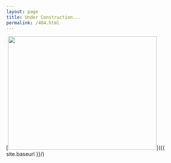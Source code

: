 ```yaml
---
layout: page
title: Under Construction...
permalink: /404.html
---
```


[<img src="{{ site.baseurl }}/images/404.png" height="305" width="300" style="width: 400px;"/>]({{ site.baseurl }}/)